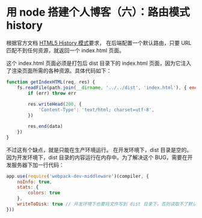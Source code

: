 # 用 node 搭建个人博客（六）：路由模式 history
根据官方文档 [HTML5 History 模式](https://router.vuejs.org/zh/guide/essentials/history-mode.html#%E5%90%8E%E7%AB%AF%E9%85%8D%E7%BD%AE%E4%BE%8B%E5%AD%90)要求，
在后端配置一个默认路由，只要 URL 匹配不到任何资源，就返回一个 index.html 页面。

这个 index.html 页面必须是打包后 dist 目录下的 index.html 页面，因为它注入了渲染页面所需的各种资源。具体代码如下：
```js
function getIndexHTML(req, res) {
    fs.readFile(path.join(__dirname, '../../dist', 'index.html'), { encoding: 'utf-8' }, (err, data) => {
        if (err) throw err
        
        res.writeHead(200, {
            'Content-Type': 'text/html; charset=utf-8',
        })

        res.end(data)
    })
}
```
不过这有个缺点，就是只能在生产环境运行。
在开发环境下，dist 目录是空的。因为开发环境下，dist 目录的内容运行在内存中。为了解决这个 BUG，需要在开发服务器下加一行代码：
```js
app.use(require('webpack-dev-middleware')(compiler, {
    noInfo: true,
    stats: {
        colors: true
    },
    writeToDisk: true // 开发环境下也要将文件写到 dist 目录下，否则读取不了默认的 index.html
}))
```
